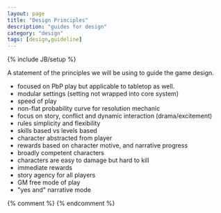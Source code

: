 ```yaml
---
layout: page
title: "Design Principles"
description: "guides for design"
category: "design"
tags: [design,guideline]
---
```

{% include JB/setup %}

A statement of the principles we will be using to guide the game design.

* focused on PbP play but applicable to tabletop as well.
* modular settings (setting not wrapped into core system)
* speed of play
* non-flat probability curve for resolution mechanic
* focus on story, conflict and dynamic interaction (drama/excitement)
* rules simplicity and flexibility
* skills based vs levels based
* character abstracted from player
* rewards based on character motive, and narrative progress
* broadly competent characters
* characters are easy to damage but hard to kill
* immediate rewards
* story agency for all players
* GM free mode of play
* "yes and" narrative mode

{% comment %} <!--vim: set wrap ts=8 tw=0 fileencoding=utf-8 filetype=markdown :--> {% endcomment %}

